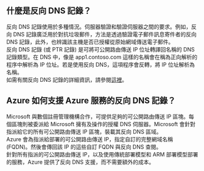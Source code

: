 ## 什麼是反向 DNS 記錄？

反向 DNS 記錄使用於多種情況。伺服器驗證和驗證伺服器之間的要求。例如，反向 DNS 記錄廣泛用於對抗垃圾郵件，方法是透過驗證電子郵件訊息寄件者的反向 DNS 記錄，此外，也辨識該主機是否已授權從原始網域傳送電子郵件。<BR> 反向 DNS 記錄 (或 PTR 記錄) 是可將可公開路由傳送 IP 位址轉譯回名稱的 DNS 記錄類型。在 DNS 中，像是 app1.contoso.com 這樣的名稱會在稱為正向解析的程序中解析為 IP 位址。若是使用反向 DNS，這項程序會反轉，將 IP 位址解析為名稱。<BR> 如需有關反向 DNS 記錄的詳細資訊，請參閱[這裡](http://en.wikipedia.org/wiki/Reverse_DNS_lookup)。<BR>

## Azure 如何支援 Azure 服務的反向 DNS 記錄？

Microsoft 與數個註冊管理機構合作，可提供足夠的可公開路由傳送 IP 區塊。每個區塊則被委派給 Microsoft 擁有及操作的授權 DNS 伺服器。Microsoft 會針對指派給它的所有可公開路由傳送 IP 區塊，裝載其反向 DNS 區域。<BR> Azure 會為指派給部署的可公開路由傳送 IP，指定自訂的完整網域名稱 (FQDN)。然後會傳回該 IP 的這些自訂 FQDN 與反向 DNS 查閱。<BR> 針對所有指派的可公開路由傳送 IP，以及使用傳統部署模型和 ARM 部署模型部署的服務，Azure 提供了反向 DNS 支援，而不需要額外的成本。

<!---HONumber=AcomDC_0309_2016-->